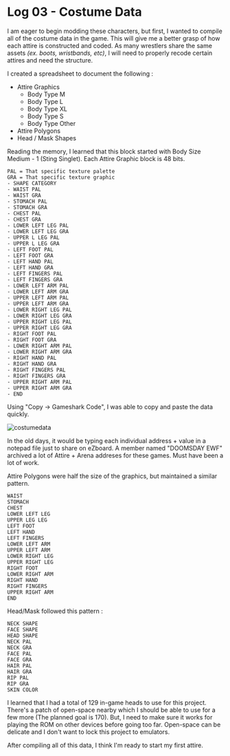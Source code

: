 # Log 03 - Costume Data

I am eager to begin modding these characters, but first, I wanted to compile all of the costume data in the game. This will give me a better grasp of how each attire is constructed and coded. As many wrestlers share the same assets *(ex. boots, wristbands, etc)*, I will need to properly recode certain attires and need the structure.

I created a spreadsheet to document the following : 

- Attire Graphics
  - Body Type M
  - Body Type L
  - Body Type XL
  - Body Type S
  - Body Type Other
- Attire Polygons
- Head / Mask Shapes

Reading the memory, I learned that this block started with Body Size Medium - 1 (Sting Singlet). Each Attire Graphic block is 48 bits.

```
PAL = That specific texture palette
GRA = That specific texture graphic
- SHAPE CATEGORY
- WAIST PAL
- WAIST GRA
- STOMACH PAL
- STOMACH GRA
- CHEST PAL
- CHEST GRA
- LOWER LEFT LEG PAL
- LOWER LEFT LEG GRA
- UPPER L LEG PAL
- UPPER L LEG GRA
- LEFT FOOT PAL
- LEFT FOOT GRA
- LEFT HAND PAL
- LEFT HAND GRA
- LEFT FINGERS PAL
- LEFT FINGERS GRA
- LOWER LEFT ARM PAL
- LOWER LEFT ARM GRA
- UPPER LEFT ARM PAL
- UPPER LEFT ARM GRA
- LOWER RIGHT LEG PAL
- LOWER RIGHT LEG GRA
- UPPER RIGHT LEG PAL
- UPPER RIGHT LEG GRA
- RIGHT FOOT PAL
- RIGHT FOOT GRA
- LOWER RIGHT ARM PAL
- LOWER RIGHT ARM GRA
- RIGHT HAND PAL
- RIGHT HAND GRA
- RIGHT FINGERS PAL
- RIGHT FINGERS GRA
- UPPER RIGHT ARM PAL
- UPPER RIGHT ARM GRA
- END
```

Using "Copy -> Gameshark Code", I was able to copy and paste the data quickly.

![costumedata](https://github.com/user-attachments/assets/6aae259f-ba35-4531-b2ed-2ad7d57ddcdf)

In the old days, it would be typing each individual address + value in a notepad file just to share on eZboard. A member named "DOOMSDAY EWF" archived a lot of Attire + Arena addreses for these games. Must have been a lot of work.

Attire Polygons were half the size of the graphics, but maintained a similar pattern.
```
WAIST
STOMACH
CHEST
LOWER LEFT LEG
UPPER LEG LEG
LEFT FOOT
LEFT HAND
LEFT FINGERS
LOWER LEFT ARM
UPPER LEFT ARM
LOWER RIGHT LEG
UPPER RIGHT LEG
RIGHT FOOT
LOWER RIGHT ARM
RIGHT HAND
RIGHT FINGERS
UPPER RIGHT ARM
END
```

Head/Mask followed this pattern : 
```
NECK SHAPE
FACE SHAPE
HEAD SHAPE
NECK PAL
NECK GRA
FACE PAL
FACE GRA
HAIR PAL
HAIR GRA
RIP PAL
RIP GRA
SKIN COLOR
```

I learned that I had a total of 129 in-game heads to use for this project. There's a patch of open-space nearby which I should be able to use for a few more (The planned goal is 170). But, I need to make sure it works for playing the ROM on other devices before going too far. Open-space can be delicate and I don't want to lock this project to emulators.

After compiling all of this data, I think I'm ready to start my first attire. 
